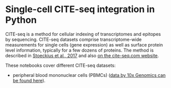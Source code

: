 # Single-cell CITE-seq integration in Python

CITE-seq is a method for cellular indexing of transcriptomes and epitopes by sequencing. CITE-seq datasets comprise transcriptome-wide measurements for single cells (gene expression) as well as surface protein level information, typically for a few dozens of proteins. The method is described in [Stoeckius et al., 2017](https://www.nature.com/articles/nmeth.4380) and also [on the cite-seq.com website](https://cite-seq.com/).

These notebooks cover different CITE-seq datasets:

- peripheral blood mononuclear cells (PBMCs) ([data by 10x Genomics can be found here](https://support.10xgenomics.com/single-cell-gene-expression/datasets/3.0.2/5k_pbmc_protein_v3)).
